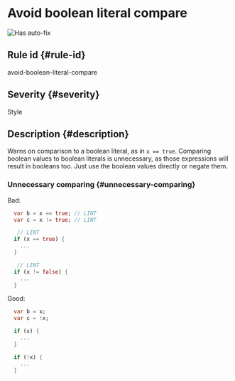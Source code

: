 # Avoid boolean literal compare

![Has auto-fix](https://img.shields.io/badge/-has%20auto--fix-success)

## Rule id {#rule-id}

avoid-boolean-literal-compare

## Severity {#severity}

Style

## Description {#description}

Warns on comparison to a boolean literal, as in `x == true`. Comparing boolean values to boolean literals is unnecessary, as those expressions will result in booleans too. Just use the boolean values directly or negate them.

### Unnecessary comparing {#unnecessary-comparing}

Bad:

```dart
  var b = x == true; // LINT
  var c = x != true; // LINT

   // LINT
  if (x == true) {
    ...
  }

   // LINT
  if (x != false) {
    ...
  }
```

Good:

```dart
  var b = x;
  var c = !x;

  if (x) {
    ...
  }

  if (!x) {
    ...
  }
```
